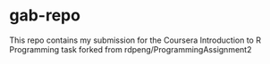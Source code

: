 # gab-repo
This repo contains my submission for the Coursera Introduction to R Programming task forked from rdpeng/ProgrammingAssignment2
